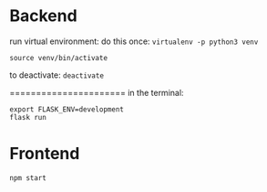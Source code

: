 # Backend

run virtual environment:
do this once: `virtualenv -p python3 venv`

```
source venv/bin/activate
```

to deactivate: `deactivate`

======================
in the terminal: 
```
export FLASK_ENV=development
flask run
```

# Frontend
```
npm start
```